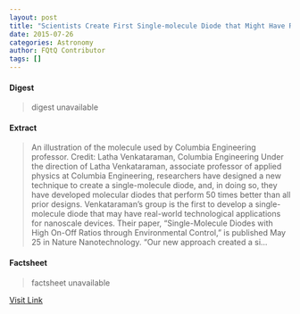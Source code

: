 ```yaml
---
layout: post
title: "Scientists Create First Single-molecule Diode that Might Have Real Applications"
date: 2015-07-26
categories: Astronomy
author: FQtQ Contributor
tags: []
---
```



#### Digest
>digest unavailable

#### Extract
>An illustration of the molecule used by Columbia Engineering professor. Credit: Latha Venkataraman, Columbia Engineering Under the direction of Latha Venkataraman, associate professor of applied physics at Columbia Engineering, researchers have designed a new technique to create a single-molecule diode, and, in doing so, they have developed molecular diodes that perform 50 times better than all prior designs. Venkataraman&#8217;s group is the first to develop a single-molecule diode that may have real-world technological applications for nanoscale devices. Their paper, &#8220;Single-Molecule Diodes with High On-Off Ratios through Environmental Control,&#8221; is published May 25 in Nature Nanotechnology. &#8220;Our new approach created a si...

#### Factsheet
>factsheet unavailable

[Visit Link](http://www.fromquarkstoquasars.com/researchers-first-to-create-a-single-molecule-diode/)


